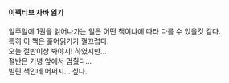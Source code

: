 #### 이펙티브 자바 읽기
일주일에 1권을 읽어나가는 일은 어떤 책이냐에 따라 다를 수 있을것 같다.  
특히 이 책은 훑어읽기가 껄끄럽다.  
오늘 절반이상 봐야지! 하였지만...  
절반은 커녕 앞에서 멈췄다...  
빌린 책인데 어쩌지... 싶다.
